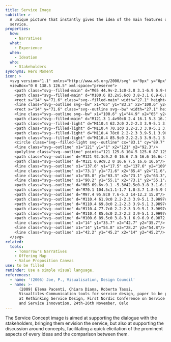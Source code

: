```yaml
---
title: Service Image
subtitle: >-
  A unique picture that instantly gives the idea of the main features of the
  service.
properties:
  how:
    - Narratives
  what:
    - Experience
  when:
    - Ideation
  who:
    - Stakeholders
synonyms: Hero Moment
icon: >
  <svg version="1.1" xmlns="http://www.w3.org/2000/svg" x="0px" y="0px"
  viewBox="0 0 138.5 126.5" xml:space="preserve">
    <path class="svg--filled-main" d="M65 44.9v-2.1c0-3.8 3.1-6.9 6.9-6.9h21.8c3.8 0 6.9 3.1 6.9 6.9v2.1"/>
    <path class="svg--filled-main" d="M100.6 83.2v5.6c0 3.8-3.1 6.9-6.9 6.9H71.9c-0.2-1.8-1.3-3.6-2.5-5.2 -1-1.2-2.7-2.4-4.3-2.7l0-4.6"/>
    <rect x="14" y="71.6" class="svg--filled-main" width="27.1" height="36.4"/>
    <line class="svg--outline svg--bw" x1="65" y1="83.2" x2="100.6" y2="83.2"/>
    <rect x="14" y="71.6" class="svg--outline svg--bw" width="27.1" height="36.4"/>
    <line class="svg--outline svg--bw" x1="100.6" y1="44.9" x2="65" y2="44.9"/>
    <path class="svg--filled-main" d="M121.3 1.4v90c8 2.4 16.1 5.3 16.1 14.2V17.4C137.3 8.6 130.1 1.4 121.3 1.4"/>
    <path class="svg--filled-light" d="M110.4 62.2c0 2.2-2.3 3.9-5.1 3.9H97c-2.8 0-5.1-1.8-5.1-3.9 0-2.2 2.3-3.9 5.1-3.9h8.3C108.1 58.3 110.4 60.1 110.4 62.2z"/>
    <path class="svg--filled-light" d="M110.4 70.1c0 2.2-2.3 3.9-5.1 3.9H97c-2.8 0-5.1-1.8-5.1-3.9s2.3-3.9 5.1-3.9h8.3C108.1 66.2 110.4 68 110.4 70.1z"/>
    <path class="svg--filled-light" d="M110.4 78c0 2.2-2.3 3.9-5.1 3.9H97c-2.8 0-5.1-1.8-5.1-3.9 0-2.2 2.3-3.9 5.1-3.9h8.3C108.1 74.1 110.4 75.8 110.4 78z"/>
    <path class="svg--filled-light" d="M110.4 85.9c0 2.2-2.3 3.9-5.1 3.9H97c-2.8 0-5.1-1.8-5.1-3.9 0-2.2 2.3-3.9 5.1-3.9h8.3C108.1 82 110.4 83.7 110.4 85.9z"/>
    <circle class="svg--filled-light svg--outline" cx="83.1" cy="89.7" r="2.6"/>
    <line class="svg--outline" x1="121" y1="1" x2="121" y2="92.3"/>
    <polyline class="svg--outline" points="121 125.6 104.5 125.6 87 125.6 0.9 125.6 0.9 17.5 121 17.5 "/>
    <path class="svg--outline" d="M121 92.3c9.2 0 16.6 7.5 16.6 16.6s-7.5 16.6-16.6 16.6"/>
    <path class="svg--outline" d="M121 0.9c9.2 0 16.6 7.5 16.6 16.6"/>
    <line class="svg--outline" x1="137.6" y1="17.5" x2="137.6" y2="109"/>
    <line class="svg--outline" x1="73.1" y1="71.6" x2="85.4" y2="71.6"/>
    <line class="svg--outline" x1="85.8" y1="63.3" x2="73.1" y2="63.3"/>
    <line class="svg--outline" x1="90.2" y1="55.1" x2="73.1" y2="55.1"/>
    <path class="svg--outline" d="M65 69.6v-9.1 -5.3V42.5c0-3.8 3.1-6.9 6.9-6.9h6.9 3.5 11.4c3.8 0 6.9 3.1 6.9 6.9v14.6"/>
    <path class="svg--outline" d="M70.1 104.5c1.1-1.7 1.8-3.7 1.8-5.9 0-4.5-2.9-8.4-6.9-9.8l0-0.4V71c0-2.8-2.4-5.1-5.2-5.1 -2.9 0-5.2 2.3-5.2 5.1v36.3"/>
    <path class="svg--outline" d="M97.4 95.8c0 7.6-5.2 14-12.2 15.8"/>
    <path class="svg--outline" d="M110.4 61.9c0 2.2-2.3 3.9-5.1 3.9H97c-2.8 0-5.1-1.8-5.1-3.9 0-2.2 2.3-3.9 5.1-3.9h8.3C108.1 58 110.4 59.7 110.4 61.9z"/>
    <path class="svg--outline" d="M110.4 69.8c0 2.2-2.3 3.9-5.1 3.9H97c-2.8 0-5.1-1.8-5.1-3.9 0-2.2 2.3-3.9 5.1-3.9h8.3C108.1 65.9 110.4 67.6 110.4 69.8z"/>
    <path class="svg--outline" d="M110.4 77.7c0 2.2-2.3 3.9-5.1 3.9H97c-2.8 0-5.1-1.8-5.1-3.9s2.3-3.9 5.1-3.9h8.3C108.1 73.7 110.4 75.5 110.4 77.7z"/>
    <path class="svg--outline" d="M110.4 85.6c0 2.2-2.3 3.9-5.1 3.9H97c-2.8 0-5.1-1.8-5.1-3.9 0-2.2 2.3-3.9 5.1-3.9h8.3C108.1 81.6 110.4 83.4 110.4 85.6z"/>
    <path class="svg--outline" d="M100.6 89.5c0 3.8-3.1 6.9-6.9 6.9H72.5"/>
    <line class="svg--outline" x1="14" y1="35.7" x2="42.7" y2="35.7"/>
    <line class="svg--outline" x1="14" y1="54.8" x2="28.2" y2="54.8"/>
    <line class="svg--outline" x1="42.2" y1="45.2" x2="14" y2="45.2"/>
  </svg>
related:
  tools:
    - Tomorrow's Narratives
    - Offering Map
    - Value Proposition Canvas
use: to be filled
reminder: Use a simple visual language.
references:
  - name: '(2006) Joe, P., Visualisation, Design Council'
  - name: >-
      (2009) Elena Pacenti, Chiara Diana, Roberta Tassi,
      Visualtiles-Communication tools for service design, paper to be presented
      at Rethinking Service Design, First Nordic Conference on Service Design
      and Service Innovation, 24th-26th November, Oslo
---
```

The Service Concept image is aimed at supporting the dialogue with the stakeholders, bringing them envision the service, but also at supporting the discussion around concepts, facilitating a quick elicitation of the prominent aspects of every ideas and the comparison between them.
